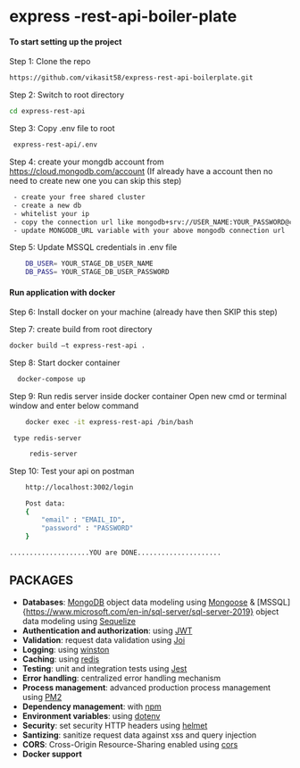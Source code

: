 # express -rest-api-boiler-plate
#### To start setting up the project

Step 1: Clone the repo

```bash
https://github.com/vikasit58/express-rest-api-boilerplate.git
```
Step 2: Switch to root directory
```bash
cd express-rest-api
``` 
Step 3:  Copy .env file to root
```bash
 express-rest-api/.env
``` 
Step 4: create your mongdb account from https://cloud.mongodb.com/account (If already have a account then no need to create new one you can skip this step)
```bash
 - create your free shared cluster
 - create a new db 
 - whitelist your ip
 - copy the connection url like mongodb+srv://USER_NAME:YOUR_PASSWORD@cluster0.ixwtx.mongodb.net/YOUR_DB_NAME?retryWrites=true&w=majority
 - update MONGODB_URL variable with your above mongodb connection url
 ```
Step 5: Update MSSQL credentials in .env file
```bash
    DB_USER= YOUR_STAGE_DB_USER_NAME
    DB_PASS= YOUR_STAGE_DB_USER_PASSWORD
```
#### Run application with docker

Step 6: Install docker on your machine (already have then SKIP this step)

Step 7: create build from root directory
 ```bash
 docker build –t express-rest-api .
```

 Step 8: Start docker container
  ```bash
    docker-compose up
 ```
 Step 9: Run redis server inside docker container
        Open new cmd or terminal window and enter below command
```bash
    docker exec -it express-rest-api /bin/bash
```
     type redis-server 
    
```bash
     redis-server
```

Step 10: Test your api on postman
```bash
    http://localhost:3002/login
```
```bash
    Post data: 
    {
        "email" : "EMAIL_ID",
        "password" : "PASSWORD"
    }    
```
```bash
....................YOU are DONE.....................
```

## PACKAGES

- **Databases**: [MongoDB](https://www.mongodb.com) object data modeling using [Mongoose](https://mongoosejs.com) & [MSSQL]{https://www.microsoft.com/en-in/sql-server/sql-server-2019}  object data modeling using [Sequelize](https://sequelize.org/)
- **Authentication and authorization**: using [JWT](https://jwt.io/)
- **Validation**: request data validation using [Joi](https://github.com/hapijs/joi)
- **Logging**: using [winston](https://github.com/winstonjs/winston)
- **Caching**: using [redis](https://redis.io/)
- **Testing**: unit and integration tests using [Jest](https://jestjs.io)
- **Error handling**: centralized error handling mechanism
- **Process management**: advanced production process management using [PM2](https://pm2.keymetrics.io)
- **Dependency management**: with [npm](https://www.npmjs.com/)
- **Environment variables**: using [dotenv](https://github.com/motdotla/dotenv)
- **Security**: set security HTTP headers using [helmet](https://helmetjs.github.io)
- **Santizing**: sanitize request data against xss and query injection
- **CORS**: Cross-Origin Resource-Sharing enabled using [cors](https://github.com/expressjs/cors)
- **Docker support**